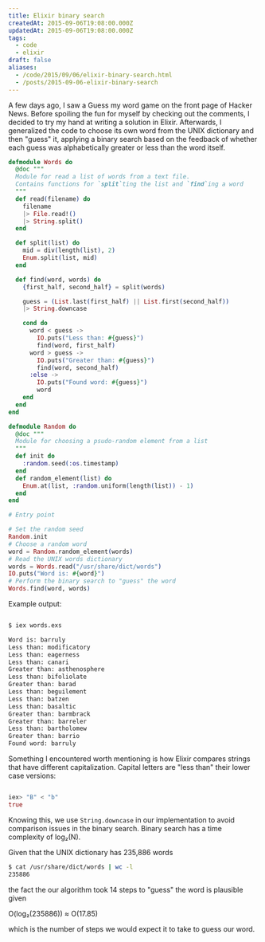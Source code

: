 ```yaml
---
title: Elixir binary search
createdAt: 2015-09-06T19:08:00.000Z
updatedAt: 2015-09-06T19:08:00.000Z
tags:
  - code
  - elixir
draft: false
aliases:
  - /code/2015/09/06/elixir-binary-search.html
  - /posts/2015-09-06-elixir-binary-search
---
```


A few days ago, I saw a Guess my word game on the front page of Hacker News. Before spoiling the fun for myself by checking out the comments, I decided to try my hand at writing a solution in Elixir. Afterwards, I generalized the code to choose its own word from the UNIX dictionary and then "guess" it, applying a binary search based on the feedback of whether each guess was alphabetically greater or less than the word itself.

```elixir
defmodule Words do
  @doc """
  Module for read a list of words from a text file.
  Contains functions for `split`ting the list and `find`ing a word
  """
  def read(filename) do
    filename
    |> File.read!()
    |> String.split()
  end

  def split(list) do
    mid = div(length(list), 2)
    Enum.split(list, mid)
  end

  def find(word, words) do
    {first_half, second_half} = split(words)

    guess = (List.last(first_half) || List.first(second_half))
    |> String.downcase

    cond do
      word < guess ->
        IO.puts("Less than: #{guess}")
        find(word, first_half)
      word > guess ->
        IO.puts("Greater than: #{guess}")
        find(word, second_half)
      :else ->
        IO.puts("Found word: #{guess}")
        word
    end
  end
end

defmodule Random do
  @doc """
  Module for choosing a psudo-random element from a list
  """
  def init do
    :random.seed(:os.timestamp)
  end
  def random_element(list) do
    Enum.at(list, :random.uniform(length(list)) - 1)
  end
end

# Entry point

# Set the random seed
Random.init
# Choose a random word
word = Random.random_element(words)
# Read the UNIX words dictionary
words = Words.read("/usr/share/dict/words")
IO.puts("Word is: #{word}")
# Perform the binary search to "guess" the word
Words.find(word, words)
```

Example output:

```sh

$ iex words.exs

Word is: barruly
Less than: modificatory
Less than: eagerness
Less than: canari
Greater than: asthenosphere
Less than: bifoliolate
Greater than: barad
Less than: beguilement
Less than: batzen
Less than: basaltic
Greater than: barmbrack
Greater than: barreler
Less than: bartholomew
Greater than: barrio
Found word: barruly

```

Something I encountered worth mentioning is how Elixir compares strings that have different capitalization. Capital letters are "less than" their lower case versions:

```elixir

iex> "B" < "b"
true

```

Knowing this, we use `String.downcase` in our implementation to avoid comparison issues in the binary search. Binary search has a time complexity of log₂(N).

Given that the UNIX dictionary has 235,886 words

```sh
$ cat /usr/share/dict/words | wc -l
235886
```

the fact the our algorithm took 14 steps to "guess" the word is plausible given

O(log₂(235886)) ≈ O(17.85)

which is the number of steps we would expect it to take to guess our word.
